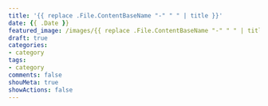 ```yaml
---
title: '{{ replace .File.ContentBaseName "-" " " | title }}'
date: {{ .Date }}
featured_image: /images/{{ replace .File.ContentBaseName "-" " " | title }}/thumb.png
draft: true
categories:
- category
tags:
- category
comments: false
shouMeta: true
showActions: false
---
```

